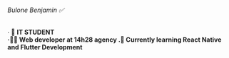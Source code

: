 ###### Bulone Benjamin ✅

· 💼  **IT STUDENT  
·👨‍💻   Web developer at 14h28 agency 
.📱   Currently learning React Native and Flutter Development**
